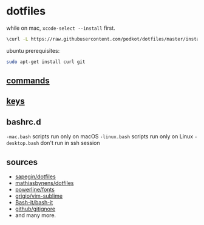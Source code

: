 # dotfiles

while on mac, `xcode-select --install` first.

```bash
\curl -L https://raw.githubusercontent.com/podkot/dotfiles/master/install | bash
```

ubuntu prerequisites:

```bash
sudo apt-get install curl git
```

## [commands](COMMANDS.md)

## [keys](KEYS.md)

## bashrc.d

`-mac.bash` scripts run only on macOS
`-linux.bash` scripts run only on Linux
`-desktop.bash` don't run in ssh session

## sources

- [sapegin/dotfiles](https://github.com/sapegin/dotfiles)
- [mathiasbynens/dotfiles](https://github.com/mathiasbynens/dotfiles)
- [powerline/fonts](https://github.com/powerline/fonts)
- [grigio/vim-sublime](https://github.com/grigio/vim-sublime)
- [Bash-it/bash-it](https://github.com/Bash-it/bash-it)
- [github/gitignore](https://github.com/github/gitignore)
- and many more.

